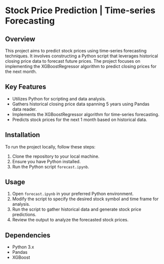 
# Stock Price Prediction | Time-series Forecasting

## Overview
This project aims to predict stock prices using time-series forecasting techniques. It involves constructing a Python script that leverages historical closing price data to forecast future prices. The project focuses on implementing the XGBoostRegressor algorithm to predict closing prices for the next month.

## Key Features
- Utilizes Python for scripting and data analysis.
- Gathers historical closing price data spanning 5 years using Pandas data reader.
- Implements the XGBoostRegressor algorithm for time-series forecasting.
- Predicts stock prices for the next 1 month based on historical data.

## Installation
To run the project locally, follow these steps:
1. Clone the repository to your local machine.
2. Ensure you have Python installed.
4. Run the Python script `forecast.ipynb`.

## Usage
1. Open `forecast.ipynb` in your preferred Python environment.
2. Modify the script to specify the desired stock symbol and time frame for analysis.
3. Run the script to gather historical data and generate stock price predictions.
4. Review the output to analyze the forecasted stock prices.

## Dependencies
- Python 3.x
- Pandas
- XGBoost
